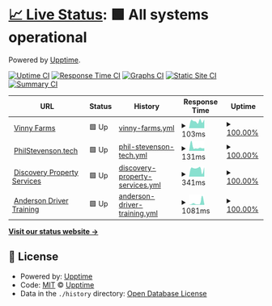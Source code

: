 # [📈 Live Status](https://philstevenson.github.io/upptime): <!--live status--> **🟩 All systems operational**

Powered by [Upptime](https://github.com/upptime/upptime).

[![Uptime CI](https://github.com/philstevenson/upptime/workflows/Uptime%20CI/badge.svg)](https://github.com/philstevenson/upptime/actions?query=workflow%3A%22Uptime+CI%22)
[![Response Time CI](https://github.com/philstevenson/upptime/workflows/Response%20Time%20CI/badge.svg)](https://github.com/philstevenson/upptime/actions?query=workflow%3A%22Response+Time+CI%22)
[![Graphs CI](https://github.com/philstevenson/upptime/workflows/Graphs%20CI/badge.svg)](https://github.com/philstevenson/upptime/actions?query=workflow%3A%22Graphs+CI%22)
[![Static Site CI](https://github.com/philstevenson/upptime/workflows/Static%20Site%20CI/badge.svg)](https://github.com/philstevenson/upptime/actions?query=workflow%3A%22Static+Site+CI%22)
[![Summary CI](https://github.com/philstevenson/upptime/workflows/Summary%20CI/badge.svg)](https://github.com/philstevenson/upptime/actions?query=workflow%3A%22Summary+CI%22)

<!--start: status pages-->
<!-- This summary is generated by Upptime (https://github.com/upptime/upptime) -->
<!-- Do not edit this manually, your changes will be overwritten -->
<!-- prettier-ignore -->
| URL | Status | History | Response Time | Uptime |
| --- | ------ | ------- | ------------- | ------ |
| <img alt="" src="https://favicons.githubusercontent.com/vinnyfarms.com" height="13"> [Vinny Farms](https://vinnyfarms.com) | 🟩 Up | [vinny-farms.yml](https://github.com/PhilStevenson/upptime/commits/HEAD/history/vinny-farms.yml) | <details><summary><img alt="Response time graph" src="./graphs/vinny-farms/response-time-week.png" height="20"> 103ms</summary><br><a href="https://philstevenson.github.io/upptime/history/vinny-farms"><img alt="Response time 267" src="https://img.shields.io/endpoint?url=https%3A%2F%2Fraw.githubusercontent.com%2FPhilStevenson%2Fupptime%2FHEAD%2Fapi%2Fvinny-farms%2Fresponse-time.json"></a><br><a href="https://philstevenson.github.io/upptime/history/vinny-farms"><img alt="24-hour response time 81" src="https://img.shields.io/endpoint?url=https%3A%2F%2Fraw.githubusercontent.com%2FPhilStevenson%2Fupptime%2FHEAD%2Fapi%2Fvinny-farms%2Fresponse-time-day.json"></a><br><a href="https://philstevenson.github.io/upptime/history/vinny-farms"><img alt="7-day response time 103" src="https://img.shields.io/endpoint?url=https%3A%2F%2Fraw.githubusercontent.com%2FPhilStevenson%2Fupptime%2FHEAD%2Fapi%2Fvinny-farms%2Fresponse-time-week.json"></a><br><a href="https://philstevenson.github.io/upptime/history/vinny-farms"><img alt="30-day response time 165" src="https://img.shields.io/endpoint?url=https%3A%2F%2Fraw.githubusercontent.com%2FPhilStevenson%2Fupptime%2FHEAD%2Fapi%2Fvinny-farms%2Fresponse-time-month.json"></a><br><a href="https://philstevenson.github.io/upptime/history/vinny-farms"><img alt="1-year response time 267" src="https://img.shields.io/endpoint?url=https%3A%2F%2Fraw.githubusercontent.com%2FPhilStevenson%2Fupptime%2FHEAD%2Fapi%2Fvinny-farms%2Fresponse-time-year.json"></a></details> | <details><summary><a href="https://philstevenson.github.io/upptime/history/vinny-farms">100.00%</a></summary><a href="https://philstevenson.github.io/upptime/history/vinny-farms"><img alt="All-time uptime 100.00%" src="https://img.shields.io/endpoint?url=https%3A%2F%2Fraw.githubusercontent.com%2FPhilStevenson%2Fupptime%2FHEAD%2Fapi%2Fvinny-farms%2Fuptime.json"></a><br><a href="https://philstevenson.github.io/upptime/history/vinny-farms"><img alt="24-hour uptime 100.00%" src="https://img.shields.io/endpoint?url=https%3A%2F%2Fraw.githubusercontent.com%2FPhilStevenson%2Fupptime%2FHEAD%2Fapi%2Fvinny-farms%2Fuptime-day.json"></a><br><a href="https://philstevenson.github.io/upptime/history/vinny-farms"><img alt="7-day uptime 100.00%" src="https://img.shields.io/endpoint?url=https%3A%2F%2Fraw.githubusercontent.com%2FPhilStevenson%2Fupptime%2FHEAD%2Fapi%2Fvinny-farms%2Fuptime-week.json"></a><br><a href="https://philstevenson.github.io/upptime/history/vinny-farms"><img alt="30-day uptime 100.00%" src="https://img.shields.io/endpoint?url=https%3A%2F%2Fraw.githubusercontent.com%2FPhilStevenson%2Fupptime%2FHEAD%2Fapi%2Fvinny-farms%2Fuptime-month.json"></a><br><a href="https://philstevenson.github.io/upptime/history/vinny-farms"><img alt="1-year uptime 100.00%" src="https://img.shields.io/endpoint?url=https%3A%2F%2Fraw.githubusercontent.com%2FPhilStevenson%2Fupptime%2FHEAD%2Fapi%2Fvinny-farms%2Fuptime-year.json"></a></details>
| <img alt="" src="https://favicons.githubusercontent.com/philstevenson.tech" height="13"> [PhilStevenson.tech](https://philstevenson.tech) | 🟩 Up | [phil-stevenson-tech.yml](https://github.com/PhilStevenson/upptime/commits/HEAD/history/phil-stevenson-tech.yml) | <details><summary><img alt="Response time graph" src="./graphs/phil-stevenson-tech/response-time-week.png" height="20"> 131ms</summary><br><a href="https://philstevenson.github.io/upptime/history/phil-stevenson-tech"><img alt="Response time 304" src="https://img.shields.io/endpoint?url=https%3A%2F%2Fraw.githubusercontent.com%2FPhilStevenson%2Fupptime%2FHEAD%2Fapi%2Fphil-stevenson-tech%2Fresponse-time.json"></a><br><a href="https://philstevenson.github.io/upptime/history/phil-stevenson-tech"><img alt="24-hour response time 57" src="https://img.shields.io/endpoint?url=https%3A%2F%2Fraw.githubusercontent.com%2FPhilStevenson%2Fupptime%2FHEAD%2Fapi%2Fphil-stevenson-tech%2Fresponse-time-day.json"></a><br><a href="https://philstevenson.github.io/upptime/history/phil-stevenson-tech"><img alt="7-day response time 131" src="https://img.shields.io/endpoint?url=https%3A%2F%2Fraw.githubusercontent.com%2FPhilStevenson%2Fupptime%2FHEAD%2Fapi%2Fphil-stevenson-tech%2Fresponse-time-week.json"></a><br><a href="https://philstevenson.github.io/upptime/history/phil-stevenson-tech"><img alt="30-day response time 243" src="https://img.shields.io/endpoint?url=https%3A%2F%2Fraw.githubusercontent.com%2FPhilStevenson%2Fupptime%2FHEAD%2Fapi%2Fphil-stevenson-tech%2Fresponse-time-month.json"></a><br><a href="https://philstevenson.github.io/upptime/history/phil-stevenson-tech"><img alt="1-year response time 304" src="https://img.shields.io/endpoint?url=https%3A%2F%2Fraw.githubusercontent.com%2FPhilStevenson%2Fupptime%2FHEAD%2Fapi%2Fphil-stevenson-tech%2Fresponse-time-year.json"></a></details> | <details><summary><a href="https://philstevenson.github.io/upptime/history/phil-stevenson-tech">100.00%</a></summary><a href="https://philstevenson.github.io/upptime/history/phil-stevenson-tech"><img alt="All-time uptime 100.00%" src="https://img.shields.io/endpoint?url=https%3A%2F%2Fraw.githubusercontent.com%2FPhilStevenson%2Fupptime%2FHEAD%2Fapi%2Fphil-stevenson-tech%2Fuptime.json"></a><br><a href="https://philstevenson.github.io/upptime/history/phil-stevenson-tech"><img alt="24-hour uptime 100.00%" src="https://img.shields.io/endpoint?url=https%3A%2F%2Fraw.githubusercontent.com%2FPhilStevenson%2Fupptime%2FHEAD%2Fapi%2Fphil-stevenson-tech%2Fuptime-day.json"></a><br><a href="https://philstevenson.github.io/upptime/history/phil-stevenson-tech"><img alt="7-day uptime 100.00%" src="https://img.shields.io/endpoint?url=https%3A%2F%2Fraw.githubusercontent.com%2FPhilStevenson%2Fupptime%2FHEAD%2Fapi%2Fphil-stevenson-tech%2Fuptime-week.json"></a><br><a href="https://philstevenson.github.io/upptime/history/phil-stevenson-tech"><img alt="30-day uptime 100.00%" src="https://img.shields.io/endpoint?url=https%3A%2F%2Fraw.githubusercontent.com%2FPhilStevenson%2Fupptime%2FHEAD%2Fapi%2Fphil-stevenson-tech%2Fuptime-month.json"></a><br><a href="https://philstevenson.github.io/upptime/history/phil-stevenson-tech"><img alt="1-year uptime 100.00%" src="https://img.shields.io/endpoint?url=https%3A%2F%2Fraw.githubusercontent.com%2FPhilStevenson%2Fupptime%2FHEAD%2Fapi%2Fphil-stevenson-tech%2Fuptime-year.json"></a></details>
| <img alt="" src="https://favicons.githubusercontent.com/discoverypropertyservices.co.uk" height="13"> [Discovery Property Services](https://discoverypropertyservices.co.uk) | 🟩 Up | [discovery-property-services.yml](https://github.com/PhilStevenson/upptime/commits/HEAD/history/discovery-property-services.yml) | <details><summary><img alt="Response time graph" src="./graphs/discovery-property-services/response-time-week.png" height="20"> 341ms</summary><br><a href="https://philstevenson.github.io/upptime/history/discovery-property-services"><img alt="Response time 337" src="https://img.shields.io/endpoint?url=https%3A%2F%2Fraw.githubusercontent.com%2FPhilStevenson%2Fupptime%2FHEAD%2Fapi%2Fdiscovery-property-services%2Fresponse-time.json"></a><br><a href="https://philstevenson.github.io/upptime/history/discovery-property-services"><img alt="24-hour response time 110" src="https://img.shields.io/endpoint?url=https%3A%2F%2Fraw.githubusercontent.com%2FPhilStevenson%2Fupptime%2FHEAD%2Fapi%2Fdiscovery-property-services%2Fresponse-time-day.json"></a><br><a href="https://philstevenson.github.io/upptime/history/discovery-property-services"><img alt="7-day response time 341" src="https://img.shields.io/endpoint?url=https%3A%2F%2Fraw.githubusercontent.com%2FPhilStevenson%2Fupptime%2FHEAD%2Fapi%2Fdiscovery-property-services%2Fresponse-time-week.json"></a><br><a href="https://philstevenson.github.io/upptime/history/discovery-property-services"><img alt="30-day response time 304" src="https://img.shields.io/endpoint?url=https%3A%2F%2Fraw.githubusercontent.com%2FPhilStevenson%2Fupptime%2FHEAD%2Fapi%2Fdiscovery-property-services%2Fresponse-time-month.json"></a><br><a href="https://philstevenson.github.io/upptime/history/discovery-property-services"><img alt="1-year response time 337" src="https://img.shields.io/endpoint?url=https%3A%2F%2Fraw.githubusercontent.com%2FPhilStevenson%2Fupptime%2FHEAD%2Fapi%2Fdiscovery-property-services%2Fresponse-time-year.json"></a></details> | <details><summary><a href="https://philstevenson.github.io/upptime/history/discovery-property-services">100.00%</a></summary><a href="https://philstevenson.github.io/upptime/history/discovery-property-services"><img alt="All-time uptime 100.00%" src="https://img.shields.io/endpoint?url=https%3A%2F%2Fraw.githubusercontent.com%2FPhilStevenson%2Fupptime%2FHEAD%2Fapi%2Fdiscovery-property-services%2Fuptime.json"></a><br><a href="https://philstevenson.github.io/upptime/history/discovery-property-services"><img alt="24-hour uptime 100.00%" src="https://img.shields.io/endpoint?url=https%3A%2F%2Fraw.githubusercontent.com%2FPhilStevenson%2Fupptime%2FHEAD%2Fapi%2Fdiscovery-property-services%2Fuptime-day.json"></a><br><a href="https://philstevenson.github.io/upptime/history/discovery-property-services"><img alt="7-day uptime 100.00%" src="https://img.shields.io/endpoint?url=https%3A%2F%2Fraw.githubusercontent.com%2FPhilStevenson%2Fupptime%2FHEAD%2Fapi%2Fdiscovery-property-services%2Fuptime-week.json"></a><br><a href="https://philstevenson.github.io/upptime/history/discovery-property-services"><img alt="30-day uptime 100.00%" src="https://img.shields.io/endpoint?url=https%3A%2F%2Fraw.githubusercontent.com%2FPhilStevenson%2Fupptime%2FHEAD%2Fapi%2Fdiscovery-property-services%2Fuptime-month.json"></a><br><a href="https://philstevenson.github.io/upptime/history/discovery-property-services"><img alt="1-year uptime 100.00%" src="https://img.shields.io/endpoint?url=https%3A%2F%2Fraw.githubusercontent.com%2FPhilStevenson%2Fupptime%2FHEAD%2Fapi%2Fdiscovery-property-services%2Fuptime-year.json"></a></details>
| <img alt="" src="https://favicons.githubusercontent.com/www.andersondrivertraining.co.uk" height="13"> [Anderson Driver Training](https://www.andersondrivertraining.co.uk) | 🟩 Up | [anderson-driver-training.yml](https://github.com/PhilStevenson/upptime/commits/HEAD/history/anderson-driver-training.yml) | <details><summary><img alt="Response time graph" src="./graphs/anderson-driver-training/response-time-week.png" height="20"> 1081ms</summary><br><a href="https://philstevenson.github.io/upptime/history/anderson-driver-training"><img alt="Response time 834" src="https://img.shields.io/endpoint?url=https%3A%2F%2Fraw.githubusercontent.com%2FPhilStevenson%2Fupptime%2FHEAD%2Fapi%2Fanderson-driver-training%2Fresponse-time.json"></a><br><a href="https://philstevenson.github.io/upptime/history/anderson-driver-training"><img alt="24-hour response time 224" src="https://img.shields.io/endpoint?url=https%3A%2F%2Fraw.githubusercontent.com%2FPhilStevenson%2Fupptime%2FHEAD%2Fapi%2Fanderson-driver-training%2Fresponse-time-day.json"></a><br><a href="https://philstevenson.github.io/upptime/history/anderson-driver-training"><img alt="7-day response time 1081" src="https://img.shields.io/endpoint?url=https%3A%2F%2Fraw.githubusercontent.com%2FPhilStevenson%2Fupptime%2FHEAD%2Fapi%2Fanderson-driver-training%2Fresponse-time-week.json"></a><br><a href="https://philstevenson.github.io/upptime/history/anderson-driver-training"><img alt="30-day response time 1030" src="https://img.shields.io/endpoint?url=https%3A%2F%2Fraw.githubusercontent.com%2FPhilStevenson%2Fupptime%2FHEAD%2Fapi%2Fanderson-driver-training%2Fresponse-time-month.json"></a><br><a href="https://philstevenson.github.io/upptime/history/anderson-driver-training"><img alt="1-year response time 834" src="https://img.shields.io/endpoint?url=https%3A%2F%2Fraw.githubusercontent.com%2FPhilStevenson%2Fupptime%2FHEAD%2Fapi%2Fanderson-driver-training%2Fresponse-time-year.json"></a></details> | <details><summary><a href="https://philstevenson.github.io/upptime/history/anderson-driver-training">100.00%</a></summary><a href="https://philstevenson.github.io/upptime/history/anderson-driver-training"><img alt="All-time uptime 100.00%" src="https://img.shields.io/endpoint?url=https%3A%2F%2Fraw.githubusercontent.com%2FPhilStevenson%2Fupptime%2FHEAD%2Fapi%2Fanderson-driver-training%2Fuptime.json"></a><br><a href="https://philstevenson.github.io/upptime/history/anderson-driver-training"><img alt="24-hour uptime 100.00%" src="https://img.shields.io/endpoint?url=https%3A%2F%2Fraw.githubusercontent.com%2FPhilStevenson%2Fupptime%2FHEAD%2Fapi%2Fanderson-driver-training%2Fuptime-day.json"></a><br><a href="https://philstevenson.github.io/upptime/history/anderson-driver-training"><img alt="7-day uptime 100.00%" src="https://img.shields.io/endpoint?url=https%3A%2F%2Fraw.githubusercontent.com%2FPhilStevenson%2Fupptime%2FHEAD%2Fapi%2Fanderson-driver-training%2Fuptime-week.json"></a><br><a href="https://philstevenson.github.io/upptime/history/anderson-driver-training"><img alt="30-day uptime 100.00%" src="https://img.shields.io/endpoint?url=https%3A%2F%2Fraw.githubusercontent.com%2FPhilStevenson%2Fupptime%2FHEAD%2Fapi%2Fanderson-driver-training%2Fuptime-month.json"></a><br><a href="https://philstevenson.github.io/upptime/history/anderson-driver-training"><img alt="1-year uptime 100.00%" src="https://img.shields.io/endpoint?url=https%3A%2F%2Fraw.githubusercontent.com%2FPhilStevenson%2Fupptime%2FHEAD%2Fapi%2Fanderson-driver-training%2Fuptime-year.json"></a></details>

<!--end: status pages-->

[**Visit our status website →**](https://philstevenson.github.io/upptime)

## 📄 License

- Powered by: [Upptime](https://github.com/upptime/upptime)
- Code: [MIT](./LICENSE) © [Upptime](https://upptime.js.org)
- Data in the `./history` directory: [Open Database License](https://opendatacommons.org/licenses/odbl/1-0/)
